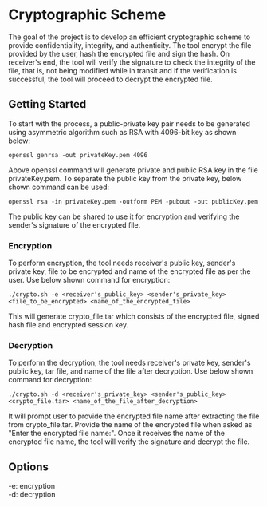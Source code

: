 # Cryptographic Scheme
The goal of the project is to develop an efficient cryptographic scheme to provide confidentiality, integrity, and authenticity. The tool encrypt the file provided by the user, hash the encrypted file and sign the hash. On receiver's end, the tool will verify the signature to check the integrity of the file, that is, not being modified while in transit and if the verification is successful, the tool will proceed to decrypt the encrypted file.

## Getting Started
To start with the process, a public-private key pair needs to be generated using asymmetric algorithm such as RSA with 4096-bit key as shown below:
```
openssl genrsa -out privateKey.pem 4096
```
Above openssl command will generate private and public RSA key in the file privateKey.pem. To separate the public key from the private key, below shown command can be used:
```
openssl rsa -in privateKey.pem -outform PEM -pubout -out publicKey.pem
```
The public key can be shared to use it for encryption and verifying the sender's signature of the encrypted file.


### Encryption
To perform encryption, the tool needs receiver's public key, sender's private key, file to be encrypted and name of the encrypted file as per the user.
Use below shown command for encryption:
```
./crypto.sh -e <receiver's_public_key> <sender's_private_key> <file_to_be_encrypted> <name_of_the_encrypted_file>
```
This will generate crypto_file.tar which consists of the encrypted file, signed hash file and encrypted session key.


### Decryption
To perform the decryption, the tool needs receiver's private key, sender's public key, tar file, and name of the file after decryption.
Use below shown command for decryption:
```
./crypto.sh -d <receiver's_private_key> <sender's_public_key> <crypto_file.tar> <name_of_the_file_after_decryption>
```
It will prompt user to provide the encrypted file name after extracting the file from crypto_file.tar. Provide the name of the encrypted file when asked as "Enter the encrypted file name:".
Once it receives the name of the encrypted file name, the tool will verify the signature and decrypt the file.

## Options
   -e: encryption\
   -d: decryption

